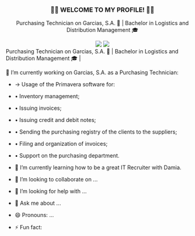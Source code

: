 <div align="center">

### 👋🏻 WELCOME TO MY PROFILE! 👋🏻

  Purchasing Technician on Garcias, S.A. 🍷 | Bachelor in Logistics and Distribution Management 🎓 

<div> 
  <a href="https://www.linkedin.com/in/celina-martinho-4488b1196/" target="_blank"><img src="https://img.shields.io/badge/LinkedIn-0077B5?style=for-the-badge&logo=linkedin&logoColor=white" target="_blank"></a>
  <a href = "mailto:celinamartinho96@gmail.com"><img src="https://img.shields.io/badge/Gmail-D14836?style=for-the-badge&logo=gmail&logoColor=white" target="_blank"></a>
 
</div>

</div align="center">
  
  
<div>
Purchasing Technician on Garcias, S.A. 🍷 | Bachelor in Logistics and Distribution Management 🎓 |
  
  💼 I’m currently working on Garcias, S.A. as a Purchasing Technician:
-  → Usage of the Primavera software for:
- • Inventory management;
- • Issuing invoices;
- • Issuing credit and debit notes;
- • Sending the purchasing registry of the clients to the suppliers;
- • Filing and organization of invoices;
- • Support on the purchasing department.
  
- 🌱 I’m currently learning how to be a great IT Recruiter with Damia.
- 👯 I’m looking to collaborate on ...
- 🤔 I’m looking for help with ...
- 💬 Ask me about ...
- 😄 Pronouns: ...
- ⚡ Fun fact: 

</div>


<!--
**celinamartinho/celinamartinho** is a ✨ _special_ ✨ repository because its `README.md` (this file) appears on your GitHub profile.

Here are some ideas to get you started:

- 🔭 I’m currently working on ...
- 🌱 I’m currently learning ...
- 👯 I’m looking to collaborate on ...
- 🤔 I’m looking for help with ...
- 💬 Ask me about ...
- 📫 How to reach me: ...
- 😄 Pronouns: ...
- ⚡ Fun fact: ...
-->

